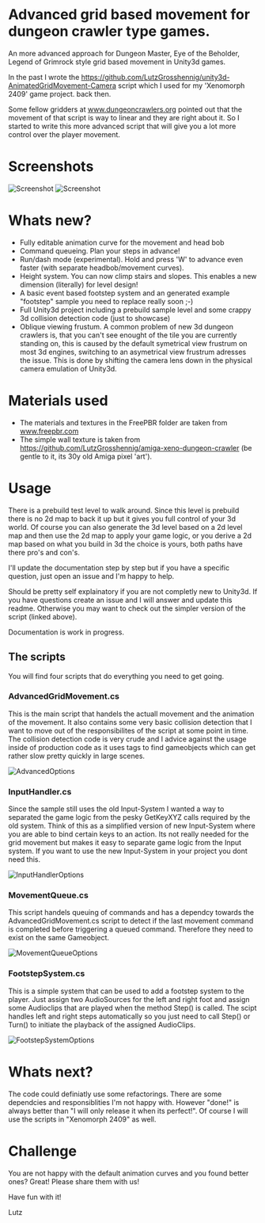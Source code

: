 # Advanced grid based movement for dungeon crawler type games.

An more advanced approach for Dungeon Master, Eye of the Beholder, Legend of Grimrock style grid based movement in Unity3d games.

In the past I wrote the https://github.com/LutzGrosshennig/unity3d-AnimatedGridMovement-Camera script which I used for my 'Xenomorph 2409' game project. back then.

Some fellow gridders at www.dungeoncrawlers.org pointed out that the movement of that script is way to linear and they are right about it.
So I started to write this more advanced script that will give you a lot more control over the player movement.

# Screenshots

![Screenshot](https://github.com/LutzGrosshennig/unity3d-advanced-grid-movement/blob/main/Screenshots/Screenshot_1.jpg)
![Screenshot](https://github.com/LutzGrosshennig/unity3d-advanced-grid-movement/blob/main/Screenshots/Screenshot_2.jpg)

# Whats new?
 * Fully editable animation curve for the movement and head bob
 * Command queueing. Plan your steps in advance!
 * Run/dash mode (experimental). Hold and press 'W' to advance even faster (with separate headbob/movement curves).
 * Height system. You can now climp stairs and slopes. This enables a new dimension (literally) for level design!
 * A basic event based footstep system and an generated example "footstep" sample you need to replace really soon ;-)
 * Full Unity3d project including a prebuild sample level and some crappy 3d collision detection code (just to showcase)
 * Oblique viewing frustum. A common problem of new 3d dungeon crawlers is, that you can't see enought of the tile you are currently standing on, this is caused by the default symetrical view frustrum on most 3d engines, switching to an asymetrical view frustrum adresses the issue. This is done by shifting the camera lens down in the physical camera emulation of Unity3d.

# Materials used

 * The materials and textures in the FreePBR folder are taken from www.freepbr.com
 * The simple wall texture is taken from https://github.com/LutzGrosshennig/amiga-xeno-dungeon-crawler (be gentle to it, its 30y old Amiga pixel 'art').

# Usage

There is a prebuild test level to walk around. Since this level is prebuild there is no 2d map to back it up but it gives you full control of your 3d world. Of course you can also generate the 3d level based on a 2d level map and then use the 2d map to apply your game logic, or you derive a 2d map based on what you build in 3d the choice is yours, both paths have there pro's and con's.

I'll update the documentation step by step but if you have a specific question, just open an issue and I'm happy to help.

Should be pretty self explainatory if you are not completly new to Unity3d. If you have questions create an issue and I will answer and update this readme. Otherwise you may want to check out the simpler version of the script (linked above).

Documentation is work in progress.

## The scripts

You will find four scripts that do everything you need to get going.

### AdvancedGridMovement.cs

This is the main script that handels the actuall movement and the animation of the movement. It also contains some very basic collision detection that I want to move out of the responsibilites of the script at some point in time. The collision detection code is very crude and I advice against the usage inside of production code as it uses tags to find gameobjects which can get rather slow pretty quickly in large scenes.

![AdvancedOptions](https://github.com/LutzGrosshennig/unity3d-advanced-grid-movement/blob/main/Screenshots/AdvancedGridMovement.png)

### InputHandler.cs

Since the sample still uses the old Input-System I wanted a way to separated the game logic from the pesky GetKeyXYZ calls required by the old system. Think of this as a simplified version of new Input-System where you are able to bind certain keys to an action. Its not really needed for the grid movement but makes it easy to separate game logic from the Input system. If you want to use the new Input-System in your project you dont need this.

![InputHandlerOptions](https://github.com/LutzGrosshennig/unity3d-advanced-grid-movement/blob/main/Screenshots/InputHandler.png)

### MovementQueue.cs

This script handels queuing of commands and has a dependcy towards the AdvancedGridMovement.cs script to detect if the last movement command is completed before triggering a queued command. Therefore they need to exist on the same Gameobject.

![MovementQueueOptions](https://github.com/LutzGrosshennig/unity3d-advanced-grid-movement/blob/main/Screenshots/MovementQueue.png)

### FootstepSystem.cs

This is a simple system that can be used to add a footstep system to the player. Just assign two AudioSources for the left and right foot and assign some Audioclips that are played when the method Step() is called. The scipt handles left and right steps automatically so you just need to call Step() or Turn() to initiate the playback of the assigned AudioClips.

![FootstepSystemOptions](https://github.com/LutzGrosshennig/unity3d-advanced-grid-movement/blob/main/Screenshots/FootSystem.png)

# Whats next?

The code could definiatly use some refactorings. There are some dependcies and responsiblities I'm not happy with. However "done!" is always better than "I will only release it when its perfect!". Of course I will use the scripts in "Xenomorph 2409" as well.

# Challenge

You are not happy with the default animation curves and you found better ones? Great! Please share them with us!

Have fun with it!

Lutz
